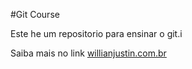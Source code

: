 #Git Course

Este he um repositorio para ensinar o git.i

Saiba mais no link [willianjustin.com.br](http://willianjusten.com.br)
